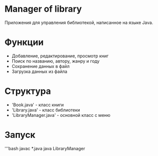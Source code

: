 # Manager of library

Приложения для управления библиотекой, написанное на языке Java.

# Функции
- Добавление, редактирование, просмотр книг
- Поиск по названию, автору, жанру и году
- Сохранение данных в файл
- Загрузка данных из файла

# Структура
- 'Book.java' - класс книги
- 'Library.java' - класс библиотеки
- 'LibraryManager.java' - основной класс с меню

# Запуск
'''bash
javac *.java
java LibraryManager